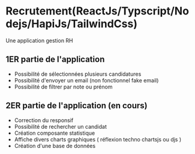# Recrutement(ReactJs/Typscript/Nodejs/HapiJs/TailwindCss)

Une application gestion RH

## 1ER partie de l'application

- Possibilité de sélectionnées plusieurs candidatures
- Possibilité d'envoyer un email (non fonctionnel fake email)
- Possibilité de filtrer par note ou prénom

## 2ER partie de l'application (en cours)
- Correction du responsif
- Possibilité de rechercher un candidat
- Création composante statistique
- Affiche divers charts graphiques ( réflexion techno chartsjs ou djs )
- Création d'une base de données
